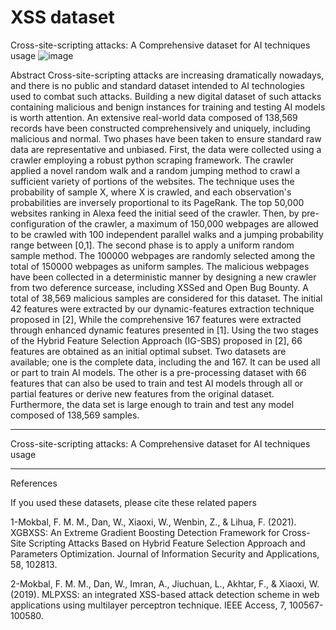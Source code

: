 # XSS dataset
Cross-site-scripting attacks: A Comprehensive dataset for AI techniques usage
![image](https://user-images.githubusercontent.com/13182456/163021488-345e295d-2e22-4331-bcc1-369f209f318f.png)

Abstract
Cross-site-scripting attacks are increasing dramatically nowadays, and there is no public and standard dataset intended to AI technologies used to combat such attacks. Building a new digital dataset of such attacks containing malicious and benign instances for training and testing AI models is worth attention. An extensive real-world data composed of 138,569 records have been constructed comprehensively and uniquely, including malicious and normal. Two phases have been taken to ensure standard raw data are representative and unbiased. First, the data were collected using a crawler employing a robust python scraping framework. The crawler applied a novel random walk and a random jumping method to crawl a sufficient variety of portions of the websites. The technique uses the probability of sample X, where X is crawled, and each observation's probabilities are inversely proportional to its PageRank. The top 50,000 websites ranking in Alexa feed the initial seed of the crawler. Then, by pre-configuration of the crawler, a maximum of 150,000 webpages are allowed to be crawled with 100 independent parallel walks and a jumping probability range between [0,1]. The second phase is to apply a uniform random sample method. The 100000 webpages are randomly selected among the total of 150000 webpages as uniform samples. The malicious webpages have been collected in a deterministic manner by designing a new crawler from two deference surcease, including XSSed and Open Bug Bounty. A total of 38,569 malicious samples are considered for this dataset. The initial 42 features were extracted by our dynamic-features extraction technique proposed in [2], While the comprehensive 167 features were extracted through enhanced dynamic features presented in [1]. Using the two stages of the Hybrid Feature Selection Approach (IG-SBS) proposed in [2], 66 features are obtained as an initial optimal subset. Two datasets are available; one is the complete data, including the and 167. It can be used all or part to train AI models. The other is a pre-processing dataset with 66 features that can also be used to train and test AI models through all or partial features or derive new features from the original dataset. Furthermore, the data set is large enough to train and test any model composed of 138,569 samples. 

--------------------------------------------------------------------------------
Cross-site-scripting attacks: A Comprehensive dataset for AI techniques usage

--------------------------------------------------------
References

If you used these datasets, please cite these related papers

1-Mokbal, F. M. M., Dan, W., Xiaoxi, W., Wenbin, Z., & Lihua, F. (2021). XGBXSS: An Extreme Gradient Boosting Detection Framework for Cross-Site Scripting Attacks Based on Hybrid Feature Selection Approach and Parameters Optimization. Journal of Information Security and Applications, 58, 102813.

2-Mokbal, F. M. M., Dan, W., Imran, A., Jiuchuan, L., Akhtar, F., & Xiaoxi, W. (2019). MLPXSS: an integrated XSS-based attack detection scheme in web applications using multilayer perceptron technique. IEEE Access, 7, 100567-100580.

